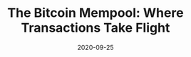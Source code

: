 ---
title: "The Bitcoin Mempool: Where Transactions Take Flight"
date: 2020-09-25
categories: [blog post]
section: amberdata
tags: [blockchain, finance]
link: https://hackernoon.com/the-bitcoin-mempool-where-transactions-take-flight-461m3w89
---